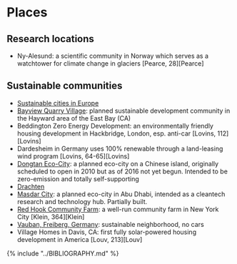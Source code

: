 # Places

## Research locations
* Ny-Alesund: a scientific community in Norway which serves as a watchtower for climate change in glaciers [Pearce, 28][Pearce]

## Sustainable communities
* [Sustainable cities in Europe](http://www.oekosiedlungen.de/_webs/int/engl/start.htm)
* [Bayview Quarry Village](http://www.bayviewvillage.us/about_us/index.html): planned sustainable development community in the Hayward area of the East Bay (CA)
* Beddington Zero Energy Development: an environmentally friendly housing development in Hackbridge, London, esp. anti-car [Lovins, 112][Lovins]
* Dardesheim in Germany uses 100% renewable through a land-leasing wind program [Lovins, 64-65][Lovins]
* [Dongtan Eco-City](https://en.wikipedia.org/wiki/Dongtan): a planned eco-city on a Chinese island, originally scheduled to open in 2010 but as of 2016 not yet begun. Intended to be zero-emission and totally self-supporting
* [Drachten]()
* [Masdar City](https://en.wikipedia.org/wiki/Masdar_City): a planned eco-city in Abu Dhabi, intended as a cleantech research and technology hub. Partially built.
* [Red Hook Community Farm](https://communitygarden.org/find-a-garden/gardens/red-hook-community-farm/): a well-run community farm in New York City [Klein, 364][Klein]
* [Vauban, Freiberg, Germany](https://en.wikipedia.org/wiki/Vauban,_Freiburg): sustainable neighborhood, no cars
* Village Homes in Davis, CA: first fully solar-powered housing development in America [Louv, 213][Louv]

{% include "../BIBLIOGRAPHY.md" %}
